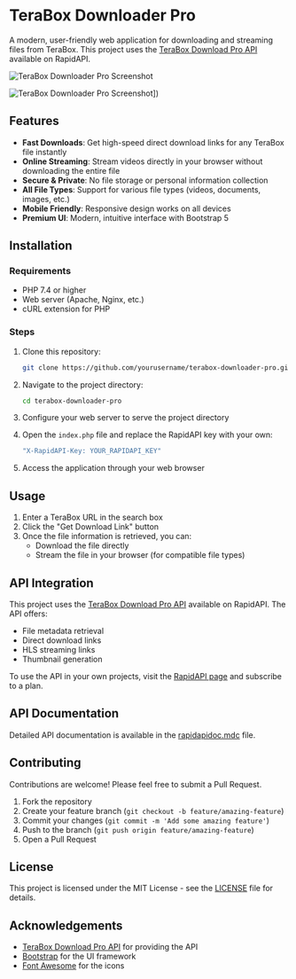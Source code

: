 # TeraBox Downloader Pro

A modern, user-friendly web application for downloading and streaming files from TeraBox. This project uses the [TeraBox Download Pro API](https://rapidapi.com/harshilvekariya12345/api/terabox-download-pro-api) available on RapidAPI.

![TeraBox Downloader Pro Screenshot]([https:/github.com/Harshil258/Terabox-video-downloader-free/blob/main/teraboxdownloaderdemo1])

![TeraBox Downloader Pro Screenshot]([[https:/github.com/Harshil258/Terabox-video-downloader-free/blob/main/teraboxdownloaderdemo2)])


## Features

- **Fast Downloads**: Get high-speed direct download links for any TeraBox file instantly
- **Online Streaming**: Stream videos directly in your browser without downloading the entire file
- **Secure & Private**: No file storage or personal information collection
- **All File Types**: Support for various file types (videos, documents, images, etc.)
- **Mobile Friendly**: Responsive design works on all devices
- **Premium UI**: Modern, intuitive interface with Bootstrap 5


## Installation

### Requirements

- PHP 7.4 or higher
- Web server (Apache, Nginx, etc.)
- cURL extension for PHP

### Steps

1. Clone this repository:
   ```bash
   git clone https://github.com/yourusername/terabox-downloader-pro.git
   ```

2. Navigate to the project directory:
   ```bash
   cd terabox-downloader-pro
   ```

3. Configure your web server to serve the project directory

4. Open the `index.php` file and replace the RapidAPI key with your own:
   ```php
   "X-RapidAPI-Key: YOUR_RAPIDAPI_KEY"
   ```

5. Access the application through your web browser

## Usage

1. Enter a TeraBox URL in the search box
2. Click the "Get Download Link" button
3. Once the file information is retrieved, you can:
   - Download the file directly
   - Stream the file in your browser (for compatible file types)

## API Integration

This project uses the [TeraBox Download Pro API](https://rapidapi.com/harshilvekariya12345/api/terabox-download-pro-api) available on RapidAPI. The API offers:

- File metadata retrieval
- Direct download links
- HLS streaming links
- Thumbnail generation

To use the API in your own projects, visit the [RapidAPI page](https://rapidapi.com/harshilvekariya12345/api/terabox-download-pro-api) and subscribe to a plan.

## API Documentation

Detailed API documentation is available in the [rapidapidoc.mdc](rapidapidoc.mdc) file.

## Contributing

Contributions are welcome! Please feel free to submit a Pull Request.

1. Fork the repository
2. Create your feature branch (`git checkout -b feature/amazing-feature`)
3. Commit your changes (`git commit -m 'Add some amazing feature'`)
4. Push to the branch (`git push origin feature/amazing-feature`)
5. Open a Pull Request

## License

This project is licensed under the MIT License - see the [LICENSE](LICENSE) file for details.

## Acknowledgements

- [TeraBox Download Pro API](https://rapidapi.com/harshilvekariya12345/api/terabox-download-pro-api) for providing the API
- [Bootstrap](https://getbootstrap.com/) for the UI framework
- [Font Awesome](https://fontawesome.com/) for the icons
